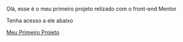 Olá, esse é o meu primeiro projeto relizado com o front-end Mentor

Tenha acesso a ele abaixo

<a href="pro-qrcode/index.html">Meu Primeiro Projeto</a>
